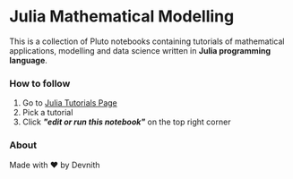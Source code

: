 # Julia Mathematical Modelling

This is a collection of Pluto notebooks containing tutorials of mathematical applications, modelling and data science written in **Julia programming language**.

### How to follow

1. Go to [Julia Tutorials Page](https://devnithw.github.io/julia-tutorials)
2. Pick a tutorial
3. Click **_"edit or run this notebook"_** on the top right corner

### About
Made with ❤️ by Devnith
